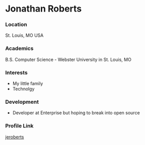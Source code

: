 # Jonathan Roberts

### Location

St. Louis, MO USA

### Academics

B.S. Computer Science - Webster University in St. Louis, MO

### Interests

- My little family
- Technolgy

### Development

- Developer at Enterprise but hoping to break into open source

### Profile Link

[jeroberts](https://github.com/jeroberts)